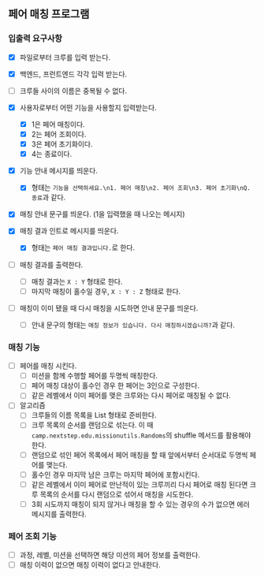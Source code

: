## 페어 매칭 프로그램

### 입출력 요구사항
- [X] 파일로부터 크루를 입력 받는다.
- [X] 백엔드, 프런트엔드 각각 입력 받는다.
- [ ] 크루들 사이의 이름은 중복될 수 없다.

- [X] 사용자로부터 어떤 기능을 사용할지 입력받는다.
  - [X] 1은 페어 매칭이다.
  - [X] 2는 페어 조회이다.
  - [X] 3은 페어 초기화이다.
  - [X] 4는 종료이다.

- [X] 기능 안내 메시지를 띄운다.
  - [X] 형태는 `기능을 선택하세요.\n1. 페어 매칭\n2. 페어 조회\n3. 페어 초기화\nQ. 종료`과 같다.
- [X] 매칭 안내 문구를 띄운다. (1을 입력했을 때 나오는 메시지)
- [X] 매칭 결과 인트로 메시지를 띄운다.
  - [X] 형태는 `페어 매칭 결과입니다.`로 한다.  
- [ ] 매칭 결과를 출력한다.
  - [ ] 매칭 결과는 `X : Y` 형태로 한다.
  - [ ] 마지막 매칭이 홀수일 경우, `X : Y : Z` 형태로 한다.
- [ ] 매칭이 이미 됐을 때 다시 매칭을 시도하면 안내 문구를 띄운다.
  - [ ] 안내 문구의 형태는 `매칭 정보가 있습니다. 다시 매칭하시겠습니까?`과 같다.

### 매칭 기능
- [ ] 페어를 매칭 시킨다.
  - [ ] 미션을 함께 수행할 페어를 두명씩 매칭한다.
  - [ ] 페어 매칭 대상이 홀수인 경우 한 페어는 3인으로 구성한다.
  - [ ] 같은 레벨에서 이미 페어를 맺은 크루와는 다시 페어로 매칭될 수 없다.
- [ ] 알고리즘
  - [ ] 크루들의 이름 목록을 List<String> 형태로 준비한다.
  - [ ] 크루 목록의 순서를 랜덤으로 섞는다. 이 때 `camp.nextstep.edu.missionutils.Randoms`의 shuffle 메서드를 활용해야 한다.
  - [ ] 랜덤으로 섞인 페어 목록에서 페어 매칭을 할 때 앞에서부터 순서대로 두명씩 페어를 맺는다.
  - [ ] 홀수인 경우 마지막 남은 크루는 마지막 페어에 포함시킨다.
  - [ ] 같은 레벨에서 이미 페어로 만난적이 있는 크루끼리 다시 페어로 매칭 된다면 크루 목록의 순서를 다시 랜덤으로 섞어서 매칭을 시도한다.
  - [ ] 3회 시도까지 매칭이 되지 않거나 매칭을 할 수 있는 경우의 수가 없으면 에러 메시지를 출력한다.

### 페어 조회 기능
- [ ] 과정, 레벨, 미션을 선택하면 해당 미션의 페어 정보를 출력한다.
- [ ] 매칭 이력이 없으면 매칭 이력이 없다고 안내한다.
